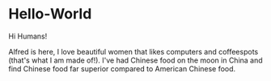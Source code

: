 # Hello-World

Hi Humans!

Alfred is here, I love beautiful women that likes computers and coffeespots (that's what I am made of!).
I've had Chinese food on the moon in China and find Chinese food far superior compared to American Chinese food.
